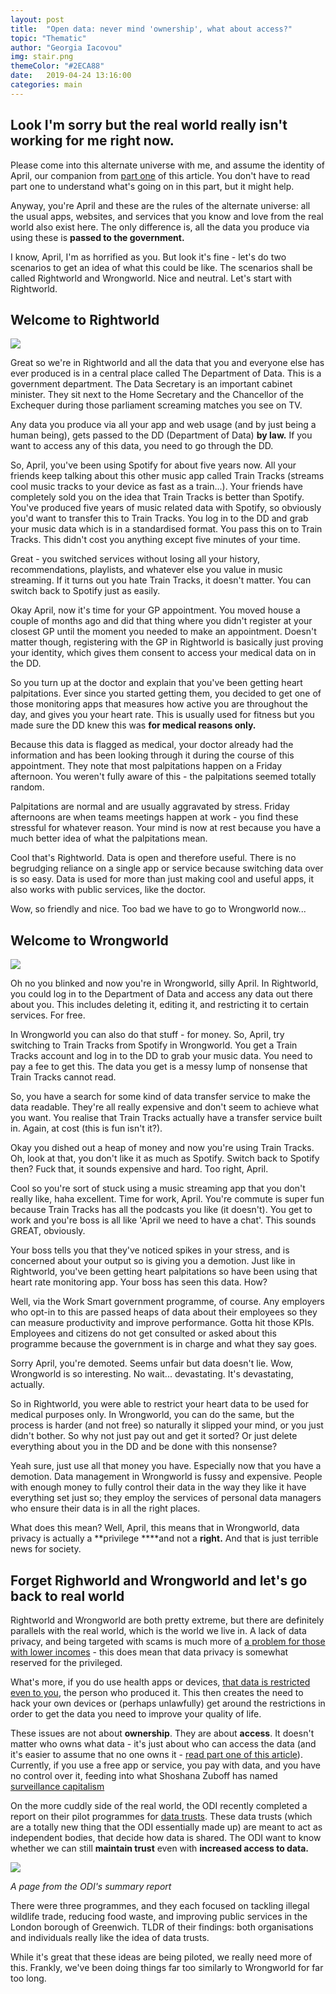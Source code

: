 ```yaml
---
layout: post
title:  "Open data: never mind 'ownership', what about access?"
topic: "Thematic"
author: "Georgia Iacovou"
img: stair.png
themeColor: "#2ECA88"
date:   2019-04-24 13:16:00
categories: main
---
```


## Look I'm sorry but the real world really isn't working for me right now.

Please come into this alternate universe with me, and assume the identity of April, our companion from [part one](https://blog.metomic.io/main/2019/04/16/your-data-does-not-exist.html) of this article. You don't have to read part one to understand what's going on in this part, but it might help. 

Anyway, you're April and these are the rules of the alternate universe: all the usual apps, websites, and services that you know and love from the real world also exist here. The only difference is, all the data you produce via using these is **passed to the government.**

I know, April, I'm as horrified as you. But look it's fine - let's do two scenarios to get an idea of what this could be like. The scenarios shall be called Rightworld and Wrongworld. Nice and neutral. Let's start with Rightworld. 

## Welcome to Rightworld

![](/images/rightworld.jpg)

Great so we're in Rightworld and all the data that you and everyone else has ever produced is in a central place called The Department of Data. This is a government department. The Data Secretary is an important cabinet minister. They sit next to the Home Secretary and the Chancellor of the Exchequer during those parliament screaming matches you see on TV.

Any data you produce via all your app and web usage (and by just being a human being),  gets passed to the DD (Department of Data) **by law.** If you want to access any of this data, you need to go through the DD. 

So, April, you've been using Spotify for about five years now. All your friends keep talking about this other music app called Train Tracks (streams cool music tracks to your device as fast as a train...). Your friends have completely sold you on the idea that Train Tracks is better than Spotify. You've produced five years of music related data with Spotify, so obviously you'd want to transfer this to Train Tracks. You log in to the DD and grab your music data which is in a standardised format. You pass this on to Train Tracks. This didn't cost you anything except five minutes of your time.

Great - you switched services without losing all your history, recommendations, playlists, and whatever else you value in music streaming. If it turns out you hate Train Tracks, it doesn't matter. You can switch back to Spotify just as easily.

Okay April, now it's time for your GP appointment. You moved house a couple of months ago and did that thing where you didn't register at your closest GP until the moment you needed to make an appointment. Doesn't matter though, registering with the GP in Rightworld is basically just proving your identity, which gives them consent to access your medical data on in the DD.

So you turn up at the doctor and explain that you've been getting heart palpitations. Ever since you started getting them, you decided to get one of those monitoring apps that measures how active you are throughout the day, and gives you your heart rate. This is usually used for fitness but you made sure the DD knew this was **for medical reasons only.**

Because this data is flagged as medical, your doctor already had the information and has been looking through it during the course of this appointment. They note that most palpitations happen on a Friday afternoon. You weren't fully aware of this - the palpitations seemed totally random. 

Palpitations are normal and are usually aggravated by stress. Friday afternoons are when teams meetings happen at work - you find these stressful for whatever reason. Your mind is now at rest because you have a much better idea of what the palpitations mean.

Cool that's Rightworld. Data is open and therefore useful. There is no begrudging reliance on a single app or service because switching data over is so easy. Data is used for more than just making cool and useful apps, it also works with public services, like the doctor.

Wow, so friendly and nice. Too bad we have to go to Wrongworld now...

## Welcome to Wrongworld

![](/images/wrongworld.jpg)

Oh no you blinked and now you're in Wrongworld, silly April. In Rightworld, you could log in to the Department of Data and access any data out there about you. This includes deleting it, editing it, and restricting it to certain services. For free.

In Wrongworld you can also do that stuff - for money. So, April, try switching to Train Tracks from Spotify in Wrongworld. You get a Train Tracks account and log in to the DD to grab your music data. You need to pay a fee to get this. The data you get is a messy lump of nonsense that Train Tracks cannot read.

So, you have a search for some kind of data transfer service to make the data readable. They're all really expensive and don't seem to achieve what you want. You realise that Train Tracks actually have a transfer service built in. Again, at cost (this is fun isn't it?).

Okay you dished out a heap of money and now you're using Train Tracks. Oh, look at that, you don't like it as much as Spotify. Switch back to Spotify then? Fuck that, it sounds expensive and hard. Too right, April. 

Cool so you're sort of stuck using a music streaming app that you don't really like, haha excellent. Time for work, April. You're commute is super fun because Train Tracks has all the podcasts you like (it doesn't). You get to work and you're boss is all like 'April we need to have a chat'. This sounds GREAT, obviously.

Your boss tells you that they've noticed spikes in your stress, and is concerned about your output so is giving you a demotion. Just like in Rightworld, you've been getting heart palpitations so have been using that heart rate monitoring app. Your boss has seen this data. How?

Well, via the Work Smart government programme, of course. Any employers who opt-in to this are passed heaps of data about their employees so they can measure productivity and improve performance. Gotta hit those KPIs. Employees and citizens do not get consulted or asked about this programme because the government is in charge and what they say goes.

Sorry April, you're demoted. Seems unfair but data doesn't lie. Wow, Wrongworld is so interesting. No wait... devastating. It's devastating, actually.

So in Rightworld, you were able to restrict your heart data to be used for medical purposes only. In Wrongworld, you can do the same, but the process is harder (and not free) so naturally it slipped your mind, or you just didn't bother. So why not just pay out and get it sorted? Or just delete everything about you in the DD and be done with this nonsense?

Yeah sure, just use all that money you have. Especially now that you have a demotion. Data management in Wrongworld is fussy and expensive. People with enough money to fully control their data in the way they like it have everything set just so; they employ the services of personal data managers who ensure their data is in all the right places. 

What does this mean? Well, April, this means that in Wrongworld, data privacy is actually a **privilege ****and not a **right.** And that is just terrible news for society.

## Forget Righworld and Wrongworld and let's go back to real world

Rightworld and Wrongworld are both pretty extreme, but there are definitely parallels with the real world, which is the world we live in. A lack of data privacy, and being targeted with scams is much more of [a problem for those with lower incomes](https://www.fastcompany.com/90317495/another-tax-on-the-poor-surrendering-privacy-for-survival) - this does mean that data privacy is somewhat reserved for the privileged. 

What's more, if you do use health apps or devices, [that data is restricted even to you](https://onezero.medium.com/whose-health-data-is-it-anyway-c06234e8f870), the person who produced it. This then creates the need to hack your own devices or (perhaps unlawfully) get around the restrictions in order to get the data you need to improve your quality of life.

These issues are not about **ownership**. They are about **access**. It doesn't matter who owns what data - it's just about who can access the data (and it's easier to assume that no one owns it - [read part one of this article](https://blog.metomic.io/main/2019/04/16/your-data-does-not-exist.html)). Currently, if you use a free app or service, you pay with data, and you have no control over it, feeding into what Shoshana Zuboff has named [surveillance capitalism](https://www.theguardian.com/technology/2019/jan/20/shoshana-zuboff-age-of-surveillance-capitalism-google-facebook)

On the more cuddly side of the real world, the ODI recently completed a report on their pilot programmes for [data trusts](https://theodi.org/article/odi-data-trusts-report/). These data trusts (which are a totally new thing that the ODI essentially made up) are meant to act as independent bodies, that decide how data is shared. The ODI want to know whether we can still **maintain trust** even with **increased access to data.**

![](/images/datatrust.png)

*A page from the ODI's summary report*

There were three programmes, and they each focused on tackling illegal wildlife trade, reducing food waste, and improving public services in the London borough of Greenwich. TLDR of their findings: both organisations and individuals really like the idea of data trusts.

While it's great that these ideas are being piloted, we really need more of this. Frankly, we've been doing things far too similarly to Wrongworld for far too long.
